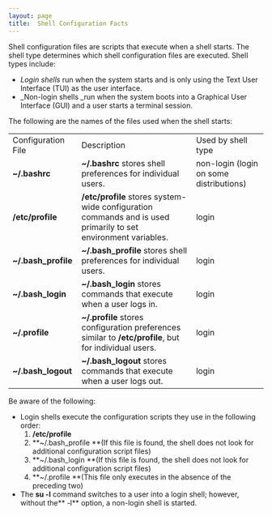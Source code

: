 ```yaml
---
layout: page
title:  Shell Configuration Facts
---
```


Shell configuration files are scripts that execute when a shell starts. The
shell type determines which shell configuration files are executed. Shell
types include:

  * _Login shells_ run when the system starts and is only using the Text User Interface (TUI) as the user interface. 
  * _Non-login shells _run when the system boots into a Graphical User Interface (GUI) and a user starts a terminal session. 

 The following are the names of the files used when the shell starts:

<table>

<tr> <td>Configuration File </td> <td>Description</td> <td>Used by shell
type</td>

</tr>

<tr> <td><b>~/.bashrc</b></td> <td><b>~/.bashrc </b>stores shell preferences
for individual users.</td> <td>non-login  
(login on some distributions)</td>

</tr>

<tr> <td><b>/etc/profile</b></td> <td><b>/etc/profile </b>stores system-wide
configuration commands and is used primarily to set environment variables.
</td> <td>login</td>

</tr>

<tr> <td><b>~/.bash_profile</b></td> <td><b>~/.bash_profile </b>stores shell
preferences for individual users.</td> <td>login</td>

</tr>

<tr> <td><b>~/.bash_login </b></td> <td><b>~/.bash_login </b>stores commands
that execute when a user logs in.</td> <td>login</td>

</tr>

<tr> <td><b>~/.profile</b></td> <td><b>~/.profile </b>stores configuration
preferences similar to <b>/etc/profile</b>, but for individual users.</td>
<td>login</td>

</tr>

<tr> <td><b>~/.bash_logout</b></td> <td><b>~/.bash_logout </b>stores commands
that execute when a user logs out.</td> <td>login</td>

</tr> </table>

Be aware of the following:

  * Login shells execute the configuration scripts they use in the following order:
    1. **/etc/profile**
    2. **~/.bash_profile **(If this file is found, the shell does not look for additional configuration script files)
    3. **~/.bash_login **(If this file is found, the shell does not look for additional configuration script files)
    4. **~/.profile **(This file only executes in the absence of the preceding two)
  * The **su -l** command switches to a user into a login shell; however, without the** -l** option, a non-login shell is started.

